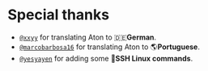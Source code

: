 # Special thanks
 - [`@xxyy`](https://github.com/xxyy) for translating Aton to :de:__German__.
 - [`@marcobarbosa16`](https://github.com/marcobarbosa16) for translating Aton to :earth_americas:__Portuguese__.
 - [`@yesyayen`](https://github.com/yesyayen) for adding some :penguin:__SSH Linux commands__.
